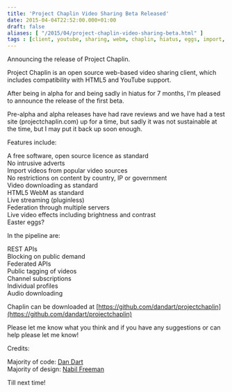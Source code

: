 ```yaml
---
title: 'Project Chaplin Video Sharing Beta Released'
date: 2015-04-04T22:52:00.000+01:00
draft: false
aliases: [ "/2015/04/project-chaplin-video-sharing-beta.html" ]
tags : [client, youtube, sharing, webm, chaplin, hiatus, eggs, import, easter, html5, video, project]
---
```


Announcing the release of Project Chaplin.  
  
Project Chaplin is an open source web-based video sharing client, which includes compatibility with HTML5 and YouTube support.  
  
After being in alpha for and being sadly in hiatus for 7 months, I'm pleased to announce the release of the first beta.  
  
Pre-alpha and alpha releases have had rave reviews and we have had a test site (projectchaplin.com) up for a time, but sadly it was not sustainable at the time, but I may put it back up soon enough.  
  
Features include:  
  
A free software, open source licence as standard  
No intrusive adverts  
Import videos from popular video sources  
No restrictions on content by country, IP or government  
Video downloading as standard  
HTML5 WebM as standard  
Live streaming (pluginless)  
Federation through multiple servers  
Live video effects including brightness and contrast  
Easter eggs?  
  
In the pipeline are:  
  
REST APIs  
Blocking on public demand  
Federated APIs  
Public tagging of videos  
Channel subscriptions  
Individual profiles  
Audio downloading  
  
Chaplin can be downloaded at [https://github.com/dandart/projectchaplin](https://github.com/dandart/projectchaplin)  
  
Please let me know what you think and if you have any suggestions or can help please let me know!  
  
Credits:  
  
Majority of code: [Dan Dart](https://github.com/dandart/)  
Majority of design: [Nabil Freeman](https://github.com/nabilfreeman)  
  
Till next time!